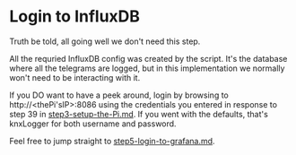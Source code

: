 # Login to InfluxDB

Truth be told, all going well we don't need this step.

All the requried InfluxDB config was created by the script. It's the database where all the telegrams are logged, but in this implementation we normally won't need to be interacting with it.

If you DO want to have a peek around, login by browsing to http://<thePi'sIP>:8086 using the credentials you entered in response to step 39 in [step3-setup-the-Pi.md](/docs/step3-setup-the-Pi.md). If you went with the defaults, that's knxLogger for both username and password.

Feel free to jump straight to [step5-login-to-grafana.md](/docs/step5-login-to-grafana.md).
